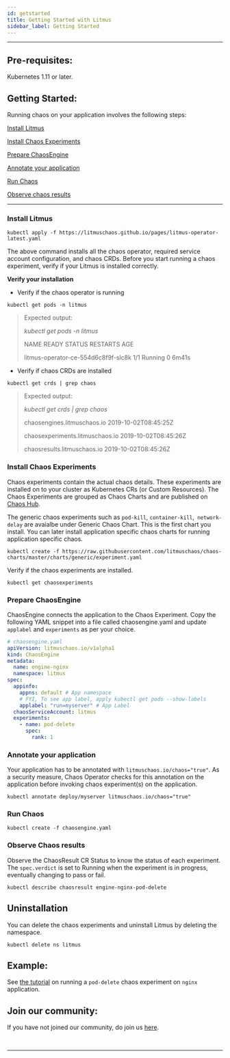 ```yaml
---
id: getstarted 
title: Getting Started with Litmus
sidebar_label: Getting Started 
---
```


------

## Pre-requisites:

Kubernetes 1.11 or later.

## Getting Started:

Running chaos on your application involves the following steps:

[Install Litmus](#install-litmus)

[Install  Chaos Experiments](#install-chaos-experiments)

[Prepare ChaosEngine](#prepare-chaosengine)

[Annotate your application](#annotate-your-application)

[Run Chaos](#run-chaos)

[Observe chaos results](#observe-chaos-results)

<hr>



###  Install Litmus

```
kubectl apply -f https://litmuschaos.github.io/pages/litmus-operator-latest.yaml
```

The above command installs all the chaos operator, required service account configuration, and chaos CRDs. Before you start running a chaos experiment, verify if your Litmus is installed correctly.

**Verify your installation**

- Verify if the chaos operator is running 

```
kubectl get pods -n litmus
```

> Expected output:
>
> *kubectl get pods -n litmus*
>
> NAME                                  READY   STATUS    RESTARTS   AGE
>
> litmus-operator-ce-554d6c8f9f-slc8k   1/1     Running   0          6m41s



- Verify if chaos CRDs are installed

```
kubectl get crds | grep chaos
```

> Expected output:
>
> *kubectl get crds | grep chaos*
>
> chaosengines.litmuschaos.io             2019-10-02T08:45:25Z
>
> chaosexperiments.litmuschaos.io         2019-10-02T08:45:26Z
>
> chaosresults.litmuschaos.io             2019-10-02T08:45:26Z



### Install Chaos Experiments

Chaos experiments contain the actual chaos details. These experiments are installed on to your cluster as Kubernetes CRs (or Custom Resources). The Chaos Experiments are grouped as Chaos Charts and are published on <a href=" https://hub.litmuschaos.io" target="_blank">Chaos Hub</a>. 

The generic chaos experiments such as `pod-kill`, `container-kill`,` network-delay` are avaialbe under Generic Chaos Chart. This is the first chart you install. You can later install application specific chaos charts for running application specific chaos.

```
kubectl create -f https://raw.githubusercontent.com/litmuschaos/chaos-charts/master/charts/generic/experiment.yaml
```



Verify if the chaos experiments are installed.

```
kubectl get chaosexperiments
```



### Prepare ChaosEngine 

ChaosEngine connects the application to the Chaos Experiment. Copy the following YAML snippet into a file called chaosengine.yaml and update `applabel` and `experiments` as per your choice.

```yaml
# chaosengine.yaml
apiVersion: litmuschaos.io/v1alpha1
kind: ChaosEngine
metadata:
  name: engine-nginx
  namespace: litmus
spec:
  appinfo: 
    appns: default # App namespace
    # FYI, To see app label, apply kubectl get pods --show-labels
    applabel: "run=myserver" # App Label
  chaosServiceAccount: litmus
  experiments:
    - name: pod-delete
      spec:
        rank: 1
```



### Annotate your application

Your application has to be annotated with `litmuschaos.io/chaos="true"`. As a security measure, Chaos Operator checks for this annotation on the application before invoking chaos experiment(s) on the application.

```console
kubectl annotate deploy/myserver litmuschaos.io/chaos="true"
```



### Run Chaos



```console
kubectl create -f chaosengine.yaml
```



### Observe Chaos results

Observe the ChaosResult CR Status to know the status of each experiment. The ```spec.verdict``` is set to Running when the experiment is in progress, eventually changing to pass or fail.

```console
kubectl describe chaosresult engine-nginx-pod-delete
```



## Uninstallation

You can delete the chaos experiments and uninstall Litmus by deleting the namespace.

```console
kubectl delete ns litmus
```



## Example:

See [the tutorial](example.html) on running a `pod-delete` chaos experiment on `nginx` application.



## Join our community:

If you have not joined our community, do join us [here](community.html).



<br>

<hr>

<br>	



